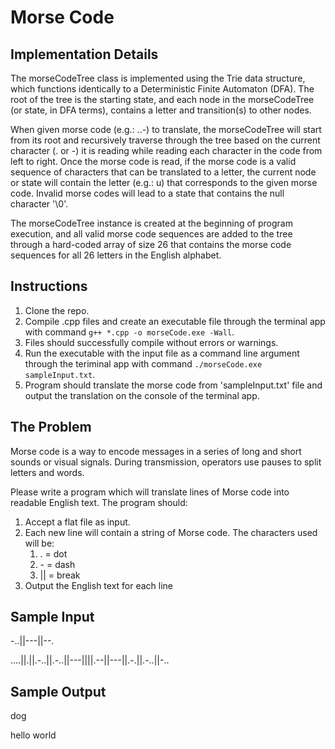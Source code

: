 Morse Code
==========

Implementation Details
-----------
The morseCodeTree class is implemented using the Trie data structure, which functions identically to a Deterministic Finite Automaton (DFA). The root of the tree is the starting state, and each node in the morseCodeTree (or state, in DFA terms), contains a letter and transition(s) to other nodes.

When given morse code (e.g.: ..-) to translate, the morseCodeTree will start from its root and recursively traverse through the tree based on the current character (. or -) it is reading while reading each character in the code from left to right. Once the morse code is read, if the morse code is a valid sequence of characters that can be translated to a letter, the current node or state will contain the letter (e.g.: u) that corresponds to the given morse code. Invalid morse codes will lead to a state that contains the null character '\0'.

The morseCodeTree instance is created at the beginning of program execution, and all valid morse code sequences are added to the tree through a hard-coded array of size 26 that contains the morse code sequences for all 26 letters in the English alphabet.

Instructions
-----------
1) Clone the repo.
2) Compile .cpp files and create an executable file through the terminal app with command `g++ *.cpp -o morseCode.exe -Wall`.
3) Files should successfully compile without errors or warnings.
4) Run the executable with the input file as a command line argument through the teriminal app with command `./morseCode.exe sampleInput.txt`.
5) Program should translate the morse code from 'sampleInput.txt' file and output the translation on the console of the terminal app.

The Problem
-----------
Morse code is a way to encode messages in a series of long and short sounds or visual signals. During transmission, operators use pauses to split letters and words.

Please write a program which will translate lines of Morse code into readable English text. The program should:

1. Accept a flat file as input.
2. Each new line will contain a string of Morse code. The characters used will be:
	1.	. = dot
	2.	\- = dash
	3.	|| = break
3. Output the English text for each line

Sample Input
------------
-..||---||--.

….||.||.-..||.-..||---||||.--||---||.-.||.-..||-..

Sample Output
-------------
dog

hello world
